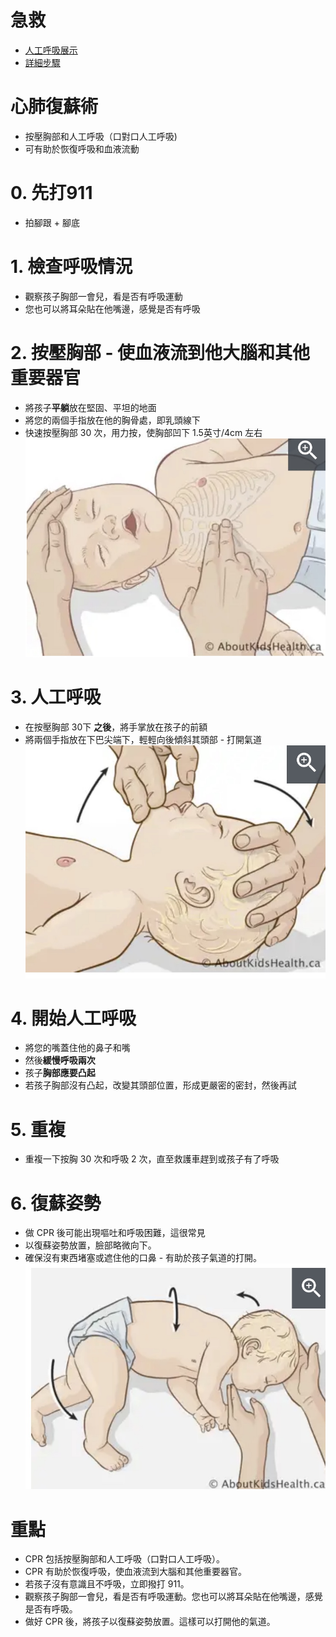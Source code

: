 # 急救
- [人工呼吸展示](https://www.youtube.com/watch?v=n65HW1iJUuY&ab_channel=CincinnatiChildren%27s)
- [詳細步驟](https://www.aboutkidshealth.ca/healthaz/na/cpr-in-a-baby-0-to-12-months-first-aid/?language=zh-Hant)

# 心肺復蘇術
- 按壓胸部和人工呼吸（口對口人工呼吸)
- 可有助於恢復呼吸和血液流動

# 0. 先打911 
- 拍腳跟 + 腳底

# 1. 檢查呼吸情況
- 觀察孩子胸部一會兒，看是否有呼吸運動
- 您也可以將耳朵貼在他嘴邊，感覺是否有呼吸

# 2. 按壓胸部 - 使血液流到他大腦和其他重要器官
- 將孩子**平躺**放在堅固、平坦的地面
- 將您的兩個手指放在他的胸骨處，即乳頭線下
- 快速按壓胸部 30 次，用力按，使胸部凹下 1.5英寸/4cm 左右
![快速按壓胸部](/img/cpr-1.jpg)

# 3. 人工呼吸
- 在按壓胸部 30下 **之後**，將手掌放在孩子的前額
- 將兩個手指放在下巴尖端下，輕輕向後傾斜其頭部 - 打開氣道
![人工呼吸](/img/cpr-2.jpg)

# 4. 開始人工呼吸
- 將您的嘴蓋住他的鼻子和嘴
- 然後**緩慢呼吸兩次**
- 孩子**胸部應要凸起**
- 若孩子胸部沒有凸起，改變其頭部位置，形成更嚴密的密封，然後再試

# 5. 重複
- 重複一下按胸 30 次和呼吸 2 次，直至救護車趕到或孩子有了呼吸

# 6. 復蘇姿勢
- 做 CPR 後可能出現嘔吐和呼吸困難，這很常見
- 以復蘇姿勢放置，臉部略微向下。
- 確保沒有東西堵塞或遮住他的口鼻 - 有助於孩子氣道的打開。
![復蘇姿勢](/img/cpr-3.jpg)


# 重點
- CPR 包括按壓胸部和人工呼吸（口對口人工呼吸）。
- CPR 有助於恢復呼吸，使血液流到大腦和其他重要器官。
- 若孩子沒有意識且不呼吸，立即撥打 911。
- 觀察孩子胸部一會兒，看是否有呼吸運動。您也可以將耳朵貼在他嘴邊，感覺是否有呼吸。
- 做好 CPR 後，將孩子以復蘇姿勢放置。這樣可以打開他的氣道。